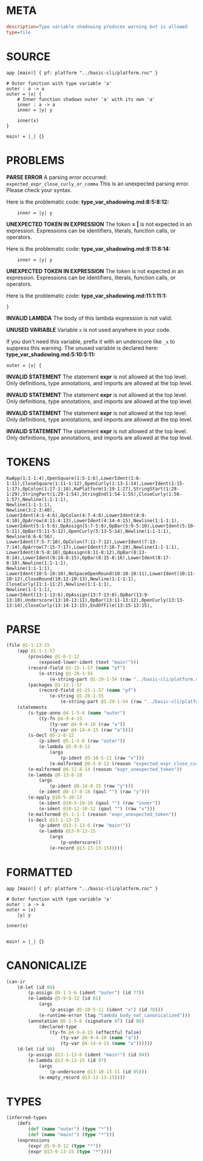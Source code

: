 # META
~~~ini
description=Type variable shadowing produces warning but is allowed
type=file
~~~
# SOURCE
~~~roc
app [main!] { pf: platform "../basic-cli/platform.roc" }

# Outer function with type variable 'a'
outer : a -> a
outer = |x| {
    # Inner function shadows outer 'a' with its own 'a'
    inner : a -> a
    inner = |y| y

    inner(x)
}

main! = |_| {}
~~~
# PROBLEMS
**PARSE ERROR**
A parsing error occurred: `expected_expr_close_curly_or_comma`
This is an unexpected parsing error. Please check your syntax.

Here is the problematic code:
**type_var_shadowing.md:8:5:8:12:**
```roc
    inner = |y| y
```


**UNEXPECTED TOKEN IN EXPRESSION**
The token **= |** is not expected in an expression.
Expressions can be identifiers, literals, function calls, or operators.

Here is the problematic code:
**type_var_shadowing.md:8:11:8:14:**
```roc
    inner = |y| y
```


**UNEXPECTED TOKEN IN EXPRESSION**
The token  is not expected in an expression.
Expressions can be identifiers, literals, function calls, or operators.

Here is the problematic code:
**type_var_shadowing.md:11:1:11:1:**
```roc
}
```


**INVALID LAMBDA**
The body of this lambda expression is not valid.

**UNUSED VARIABLE**
Variable ``x`` is not used anywhere in your code.

If you don't need this variable, prefix it with an underscore like `_x` to suppress this warning.
The unused variable is declared here:
**type_var_shadowing.md:5:10:5:11:**
```roc
outer = |x| {
```


**INVALID STATEMENT**
The statement **expr** is not allowed at the top level.
Only definitions, type annotations, and imports are allowed at the top level.

**INVALID STATEMENT**
The statement **expr** is not allowed at the top level.
Only definitions, type annotations, and imports are allowed at the top level.

**INVALID STATEMENT**
The statement **expr** is not allowed at the top level.
Only definitions, type annotations, and imports are allowed at the top level.

**INVALID STATEMENT**
The statement **expr** is not allowed at the top level.
Only definitions, type annotations, and imports are allowed at the top level.

# TOKENS
~~~zig
KwApp(1:1-1:4),OpenSquare(1:5-1:6),LowerIdent(1:6-1:11),CloseSquare(1:11-1:12),OpenCurly(1:13-1:14),LowerIdent(1:15-1:17),OpColon(1:17-1:18),KwPlatform(1:19-1:27),StringStart(1:28-1:29),StringPart(1:29-1:54),StringEnd(1:54-1:55),CloseCurly(1:56-1:57),Newline(1:1-1:1),
Newline(1:1-1:1),
Newline(3:2-3:40),
LowerIdent(4:1-4:6),OpColon(4:7-4:8),LowerIdent(4:9-4:10),OpArrow(4:11-4:13),LowerIdent(4:14-4:15),Newline(1:1-1:1),
LowerIdent(5:1-5:6),OpAssign(5:7-5:8),OpBar(5:9-5:10),LowerIdent(5:10-5:11),OpBar(5:11-5:12),OpenCurly(5:13-5:14),Newline(1:1-1:1),
Newline(6:6-6:56),
LowerIdent(7:5-7:10),OpColon(7:11-7:12),LowerIdent(7:13-7:14),OpArrow(7:15-7:17),LowerIdent(7:18-7:19),Newline(1:1-1:1),
LowerIdent(8:5-8:10),OpAssign(8:11-8:12),OpBar(8:13-8:14),LowerIdent(8:14-8:15),OpBar(8:15-8:16),LowerIdent(8:17-8:18),Newline(1:1-1:1),
Newline(1:1-1:1),
LowerIdent(10:5-10:10),NoSpaceOpenRound(10:10-10:11),LowerIdent(10:11-10:12),CloseRound(10:12-10:13),Newline(1:1-1:1),
CloseCurly(11:1-11:2),Newline(1:1-1:1),
Newline(1:1-1:1),
LowerIdent(13:1-13:6),OpAssign(13:7-13:8),OpBar(13:9-13:10),Underscore(13:10-13:11),OpBar(13:11-13:12),OpenCurly(13:13-13:14),CloseCurly(13:14-13:15),EndOfFile(13:15-13:15),
~~~
# PARSE
~~~clojure
(file @1-1-13-15
	(app @1-1-1-57
		(provides @1-6-1-12
			(exposed-lower-ident (text "main!")))
		(record-field @1-15-1-57 (name "pf")
			(e-string @1-28-1-55
				(e-string-part @1-29-1-54 (raw "../basic-cli/platform.roc"))))
		(packages @1-13-1-57
			(record-field @1-15-1-57 (name "pf")
				(e-string @1-28-1-55
					(e-string-part @1-29-1-54 (raw "../basic-cli/platform.roc"))))))
	(statements
		(s-type-anno @4-1-5-6 (name "outer")
			(ty-fn @4-9-4-15
				(ty-var @4-9-4-10 (raw "a"))
				(ty-var @4-14-4-15 (raw "a"))))
		(s-decl @5-1-8-12
			(p-ident @5-1-5-6 (raw "outer"))
			(e-lambda @5-9-8-12
				(args
					(p-ident @5-10-5-11 (raw "x")))
				(e-malformed @8-5-8-12 (reason "expected_expr_close_curly_or_comma"))))
		(e-malformed @8-11-8-14 (reason "expr_unexpected_token"))
		(e-lambda @8-13-8-18
			(args
				(p-ident @8-14-8-15 (raw "y")))
			(e-ident @8-17-8-18 (qaul "") (raw "y")))
		(e-apply @10-5-10-13
			(e-ident @10-5-10-10 (qaul "") (raw "inner"))
			(e-ident @10-11-10-12 (qaul "") (raw "x")))
		(e-malformed @1-1-1-1 (reason "expr_unexpected_token"))
		(s-decl @13-1-13-15
			(p-ident @13-1-13-6 (raw "main!"))
			(e-lambda @13-9-13-15
				(args
					(p-underscore))
				(e-record @13-13-13-15)))))
~~~
# FORMATTED
~~~roc
app [main!] { pf: platform "../basic-cli/platform.roc" }

# Outer function with type variable 'a'
outer : a -> a
outer = |x|
	|y| y

inner(x)


main! = |_| {}
~~~
# CANONICALIZE
~~~clojure
(can-ir
	(d-let (id 89)
		(p-assign @5-1-5-6 (ident "outer") (id 77))
		(e-lambda @5-9-8-12 (id 81)
			(args
				(p-assign @5-10-5-11 (ident "x") (id 78)))
			(e-runtime-error (tag "lambda_body_not_canonicalized")))
		(annotation @5-1-5-6 (signature 87) (id 88)
			(declared-type
				(ty-fn @4-9-4-15 (effectful false)
					(ty-var @4-9-4-10 (name "a"))
					(ty-var @4-14-4-15 (name "a"))))))
	(d-let (id 98)
		(p-assign @13-1-13-6 (ident "main!") (id 94))
		(e-lambda @13-9-13-15 (id 97)
			(args
				(p-underscore @13-10-13-11 (id 95)))
			(e-empty_record @13-13-13-15))))
~~~
# TYPES
~~~clojure
(inferred-types
	(defs
		(def (name "outer") (type "*"))
		(def (name "main!") (type "*")))
	(expressions
		(expr @5-9-8-12 (type "*"))
		(expr @13-9-13-15 (type "*"))))
~~~